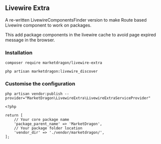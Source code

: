 ## Livewire Extra

A re-written LivewireComponentsFinder version to make Route based Livewire component to work on packages.

This add package components in the livewire cache to avoid page expired message in the browser.

### Installation

`composer require marketdragon/livewire-extra`

`php artisan marketdragon:livewire_discover`

### Customise the configuration

`php artisan vendor:publish --provider="MarketDragon\LivewireExtra\LivewireExtraServiceProvider"`

```
<?php

return [
    // Your core package name
    'package_parent_name' => 'MarketDragon',
    // Your package folder location
    'vendor_dir' => './vendor/marketdragon/',
];
```

